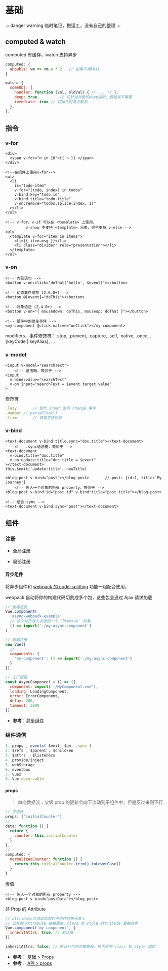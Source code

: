 # 基础

::: danger warning
临时笔记，搬运工，没有自己的整理
:::

## computed & watch

computed 有缓存，watch 支持异步

```js
computed: {
  aDouble: vm => vm.a * 2	// 如果不用this
}

watch: {
  someObj: {
    handler: function (val, oldVal) { /* ... */ },
    deep: true,			// 只针对对象的deep监听，数组并不需要
    immediate: true	// 初始化时就会触发
  },
},
```

## 指令

### v-for

```vue
<div>
  <span v-for="n in 10">{{ n }} </span>
</div>

<!--在组件上使用v-for-->
<ul>
  <li
    is="todo-item"
    v-for="(todo, index) in todos"
    v-bind:key="todo.id"
    v-bind:title="todo.title"
    v-on:remove="todos.splice(index, 1)"
  ></li>
</ul>

<!-- v-for、v-if 可以在 <template> 上使用，
		 v-show 不支持 <template> 元素，也不支持 v-else -->
<ul>
  <template v-for="item in items">
    <li>{{ item.msg }}</li>
    <li class="divider" role="presentation"></li>
  </template>
</ul>
```

### v-on

```vue
<!-- 内联语句 -->
<button v-on:click="doThat('hello', $event)"></button>

<!-- 动态事件缩写 (2.6.0+) -->
<button @[event]="doThis"></button>

<!-- 对象语法 (2.4.0+) -->
<button v-on="{ mousedown: doThis, mouseup: doThat }"></button>

<!-- 组件中的原生事件 -->
<my-component @click.native="onClick"></my-component>
```

modifiers，事件修饰符：.stop, .prevent, .capture, .self, .native, .once, .{keyCode | keyAlias}, ...

### v-model

```vue
<input v-model="searchText">
	<!-- 语法糖，等价于 -->
<input
  v-bind:value="searchText"
  v-on:input="searchText = $event.target.value"
>
```

修饰符

```js
.lazy		// 取代 input 监听 change 事件
.number	// parseFloat()
.trim		// 首尾空格过滤
```

### v-bind

```vue
<text-document v-bind:title.sync="doc.title"></text-document>
	<!-- .sync语法糖，等价于 -->
<text-document
  v-bind:title="doc.title"
  v-on:update:title="doc.title = $event"
></text-document>
this.$emit('update:title', newTitle)
```

```vue
<blog-post v-bind="post"></blog-post>		// post: {id:1, title:'My Journey'}
	<!-- 传入一个对象的所有 property，等价于 -->
<blog-post v-bind:id="post.id" v-bind:title="post.title"></blog-post>

<!-- 结合.sync -->
<text-document v-bind.sync="post"></text-document>
```

## 组件

### 注册

- 全局注册

- 局部注册

#### 异步组件

将异步组件和 <u>webpack 的 code-splitting</u> 功能一起配合使用，

webpack 自动将你的构建代码切割成多个包，这些包会通过 Ajax 请求加载

```js
// 全局注册
Vue.component(
  'async-webpack-example',
  // 这个动态导入会返回一个 `Promise` 对象。
  () => import('./my-async-component')
)

// 局部注册
new Vue({
  // ...
  components: {
    'my-component': () => import('./my-async-component')
  }
})

// 工厂函数
const AsyncComponent = () => ({
  component: import('./MyComponent.vue'),
  loading: LoadingComponent,
  error: ErrorComponent,
  delay: 200,
  timeout: 3000
})
```

- **参考**：[异步组件](https://cn.vuejs.org/v2/guide/components-dynamic-async.html#%E5%BC%82%E6%AD%A5%E7%BB%84%E4%BB%B6)

### 组件通信

```js
1. props , events( $emit, $on, .sync )
2. $refs , $parent , $children
3. $attrs , $listeners
4. provide/inject
5. webStorage
6. eventbus
7. vuex
8. Vue.observable
```

#### props

> 单向数据流：父级 prop 的更新会向下流动到子组件中，但是反过来则不行

```js
// 子组件
props: ['initialCounter'],
//
data: function () {
  return {
    counter: this.initialCounter
  }
},
//
computed: {
  normalizedCounter: function () {
    return this.initialCounter.trim().toLowerCase()
  }
}
```

传值

```vue
<!-- 传入一个对象的所有 property -->
<blog-post v-bind="postData"></blog-post>
```

非 Prop 的 Attribute

```js
// attribute会自动添加到子组件的根元素上
// 已有的 Attribute 会被覆盖，class 和 style attribute 会被合并
Vue.component('my-component', {
  inheritAttrs: true, // 默认值
})

inheritAttrs: false, // 默认行为将会被去掉，但不影响 class 和 style 绑定
```



- **参考**： [基础 > Props](https://cn.vuejs.org/v2/guide/components-props.html)
- **参考**： [API > props](https://cn.vuejs.org/v2/api/#props)

